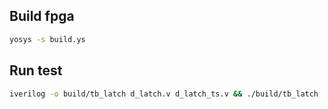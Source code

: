## Build fpga

```sh
yosys -s build.ys
```

## Run test

```sh
iverilog -o build/tb_latch d_latch.v d_latch_ts.v && ./build/tb_latch
```
